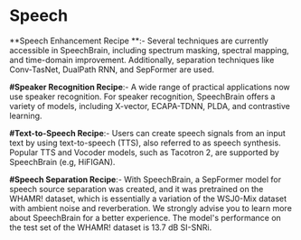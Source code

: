 # Speech

**Speech Enhancement Recipe **:- Several techniques are currently accessible in SpeechBrain, including spectrum masking, spectral mapping, and time-domain improvement. Additionally, separation techniques like Conv-TasNet, DualPath RNN, and SepFormer are used.

**#Speaker Recognition Recipe**:- A wide range of practical applications now use speaker recognition. For speaker recognition, SpeechBrain offers a variety of models, including X-vector, ECAPA-TDNN, PLDA, and contrastive learning.


**#Text-to-Speech Recipe**:- Users can create speech signals from an input text by using text-to-speech (TTS), also referred to as speech synthesis. Popular TTS and Vocoder models, such as Tacotron 2, are supported by SpeechBrain (e.g, HiFIGAN).

**#Speech Separation Recipe**:- With SpeechBrain, a SepFormer model for speech source separation was created, and it was pretrained on the WHAMR! dataset, which is essentially a variation of the WSJ0-Mix dataset with ambient noise and reverberation. We strongly advise you to learn more about SpeechBrain for a better experience. The model's performance on the test set of the WHAMR! dataset is 13.7 dB SI-SNRi.
